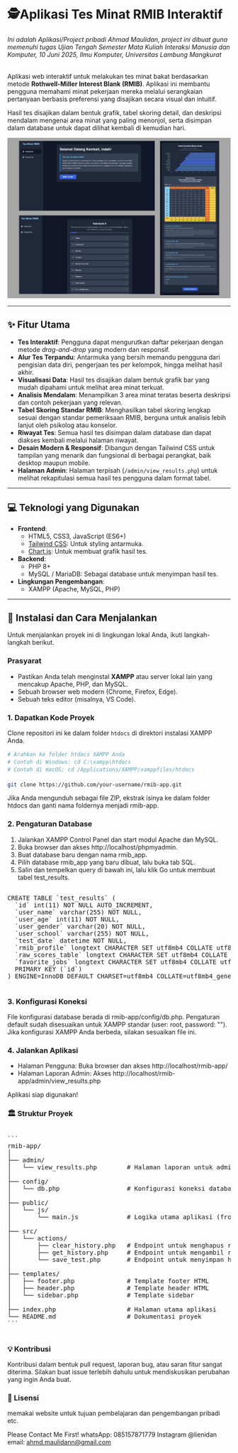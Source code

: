 # 🕵Aplikasi Tes Minat RMIB Interaktif

###### Ini adalah Aplikasi/Project pribadi Ahmad Maulidan, project ini dibuat guna memenuhi tugas Ujian Tengah Semester Mata Kuliah Interaksi Manusia dan Komputer, 10 Juni 2025, Ilmu Komputer, Universitas Lambung Mangkurat




Aplikasi web interaktif untuk melakukan tes minat bakat berdasarkan metode **Rothwell-Miller Interest Blank (RMIB)**. Aplikasi ini membantu pengguna memahami minat pekerjaan mereka melalui serangkaian pertanyaan berbasis preferensi yang disajikan secara visual dan intuitif.

Hasil tes disajikan dalam bentuk grafik, tabel skoring detail, dan deskripsi mendalam mengenai area minat yang paling menonjol, serta disimpan dalam database untuk dapat dilihat kembali di kemudian hari.

![image alt](https://github.com/AhmdMaulidan/Web-Tes-RMIB/blob/bd11bb254f4d61489a6cb15b49fff41786382651/img%20example.png)

---

## ✨ Fitur Utama

-   **Tes Interaktif**: Pengguna dapat mengurutkan daftar pekerjaan dengan metode *drag-and-drop* yang modern dan responsif.
-   **Alur Tes Terpandu**: Antarmuka yang bersih memandu pengguna dari pengisian data diri, pengerjaan tes per kelompok, hingga melihat hasil akhir.
-   **Visualisasi Data**: Hasil tes disajikan dalam bentuk grafik bar yang mudah dipahami untuk melihat area minat terkuat.
-   **Analisis Mendalam**: Menampilkan 3 area minat teratas beserta deskripsi dan contoh pekerjaan yang relevan.
-   **Tabel Skoring Standar RMIB**: Menghasilkan tabel skoring lengkap sesuai dengan standar pemeriksaan RMIB, berguna untuk analisis lebih lanjut oleh psikolog atau konselor.
-   **Riwayat Tes**: Semua hasil tes disimpan dalam database dan dapat diakses kembali melalui halaman riwayat.
-   **Desain Modern & Responsif**: Dibangun dengan Tailwind CSS untuk tampilan yang menarik dan fungsional di berbagai perangkat, baik desktop maupun mobile.
-   **Halaman Admin**: Halaman terpisah (`/admin/view_results.php`) untuk melihat rekapitulasi semua hasil tes pengguna dalam format tabel.

---

## 💻 Teknologi yang Digunakan

-   **Frontend**:
    -   HTML5, CSS3, JavaScript (ES6+)
    -   [Tailwind CSS](https://tailwindcss.com/): Untuk styling antarmuka.
    -   [Chart.js](https://www.chartjs.org/): Untuk membuat grafik hasil tes.
-   **Backend**:
    -   PHP 8+
    -   MySQL / MariaDB: Sebagai database untuk menyimpan hasil tes.
-   **Lingkungan Pengembangan**:
    -   XAMPP (Apache, MySQL, PHP)

----

## 🚀 Instalasi dan Cara Menjalankan

Untuk menjalankan proyek ini di lingkungan lokal Anda, ikuti langkah-langkah berikut.

### Prasyarat

-   Pastikan Anda telah menginstal **XAMPP** atau server lokal lain yang mencakup Apache, PHP, dan MySQL.
-   Sebuah browser web modern (Chrome, Firefox, Edge).
-   Sebuah teks editor (misalnya, VS Code).

### 1. Dapatkan Kode Proyek

Clone repositori ini ke dalam folder `htdocs` di direktori instalasi XAMPP Anda.

```bash
# Arahkan ke folder htdocs XAMPP Anda
# Contoh di Windows: cd C:\xampp\htdocs
# Contoh di macOS: cd /Applications/XAMPP/xamppfiles/htdocs

git clone https://github.com/your-username/rmib-app.git
```

Jika Anda mengunduh sebagai file ZIP, ekstrak isinya ke dalam folder htdocs dan ganti nama foldernya menjadi rmib-app.
### 2. Pengaturan Database
 1. Jalankan XAMPP Control Panel dan start modul Apache dan MySQL.
 2. Buka browser dan akses http://localhost/phpmyadmin.
 3. Buat database baru dengan nama rmib_app.
 4. Pilih database rmib_app yang baru dibuat, lalu buka tab SQL.
 5. Salin dan tempelkan query di bawah ini, lalu klik Go untuk membuat tabel test_results.

<pre lang="markdown">

CREATE TABLE `test_results` (
  `id` int(11) NOT NULL AUTO_INCREMENT,
  `user_name` varchar(255) NOT NULL,
  `user_age` int(11) NOT NULL,
  `user_gender` varchar(20) NOT NULL,
  `user_school` varchar(255) NOT NULL,
  `test_date` datetime NOT NULL,
  `rmib_profile` longtext CHARACTER SET utf8mb4 COLLATE utf8mb4_bin NOT NULL CHECK (json_valid(`rmib_profile`)),
  `raw_scores_table` longtext CHARACTER SET utf8mb4 COLLATE utf8mb4_bin NOT NULL CHECK (json_valid(`raw_scores_table`)),
  `favorite_jobs` longtext CHARACTER SET utf8mb4 COLLATE utf8mb4_bin NOT NULL CHECK (json_valid(`favorite_jobs`)),
  PRIMARY KEY (`id`)
) ENGINE=InnoDB DEFAULT CHARSET=utf8mb4 COLLATE=utf8mb4_general_ci;

</pre>


### 3. Konfigurasi Koneksi
File konfigurasi database berada di rmib-app/config/db.php. Pengaturan default sudah disesuaikan untuk XAMPP standar (user: root, password: ""). Jika konfigurasi XAMPP Anda berbeda, silakan sesuaikan file ini.

### 4. Jalankan Aplikasi
- Halaman Pengguna: Buka browser dan akses http://localhost/rmib-app/
- Halaman Laporan Admin: Akses http://localhost/rmib-app/admin/view_results.php

Aplikasi siap digunakan!

### 🏛️ Struktur Proyek
<pre lang="markdown">

```
rmib-app/
│
├── admin/
│   └── view_results.php        # Halaman laporan untuk admin
│
├── config/
│   └── db.php                  # Konfigurasi koneksi database
│
├── public/
│   └── js/
│       └── main.js             # Logika utama aplikasi (frontend)
│
├── src/
│   └── actions/
│       ├── clear_history.php   # Endpoint untuk menghapus riwayat
│       ├── get_history.php     # Endpoint untuk mengambil riwayat
│       └── save_test.php       # Endpoint untuk menyimpan hasil tes
│
├── templates/
│   ├── footer.php              # Template footer HTML
│   ├── header.php              # Template header HTML
│   └── sidebar.php             # Template sidebar
│
├── index.php                   # Halaman utama aplikasi
└── README.md                   # Dokumentasi proyek
```

</pre>


### 💡 Kontribusi
Kontribusi dalam bentuk pull request, laporan bug, atau saran fitur sangat diterima. Silakan buat issue terlebih dahulu untuk mendiskusikan perubahan yang ingin Anda buat.

### 📄 Lisensi
memakai website untuk tujuan pembelajaran dan pengembangan pribadi etc.

Please Contact Me First!
whatsApp: 085157871779
Instagram @lienidan
email: ahmd.maulidann@gmail.com
